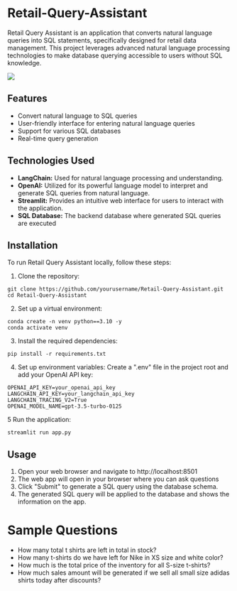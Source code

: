 # Retail-Query-Assistant
Retail Query Assistant is an application that converts natural language queries into SQL statements, specifically designed for retail data management. This project leverages advanced natural language processing technologies to make database querying accessible to users without SQL knowledge.


![](https://github.com/praj2408/Retail-Query-Assistant-Langchain-SQL/blob/main/docs/mysql-chains.png)



## Features
- Convert natural language to SQL queries
- User-friendly interface for entering natural language queries
- Support for various SQL databases
- Real-time query generation
## Technologies Used
- **LangChain:** Used for natural language processing and understanding.
- **OpenAI:** Utilized for its powerful language model to interpret and generate SQL queries from natural language.
- **Streamlit:** Provides an intuitive web interface for users to interact with the application.
- **SQL Database:** The backend database where generated SQL queries are executed

## Installation
To run Retail Query Assistant locally, follow these steps:

1. Clone the repository:
```
git clone https://github.com/yourusername/Retail-Query-Assistant.git
cd Retail-Query-Assistant
```

2. Set up a virtual environment:
```
conda create -n venv python==3.10 -y
conda activate venv
```

3. Install the required dependencies:
```
pip install -r requirements.txt
```

4. Set up environment variables:
Create a ".env" file in the project root and add your OpenAI API key:
```
OPENAI_API_KEY=your_openai_api_key
LANGCHAIN_API_KEY=your_langchain_api_key
LANGCHAIN_TRACING_V2=True 
OPENAI_MODEL_NAME=gpt-3.5-turbo-0125
```

5 Run the application:
```
streamlit run app.py
```

## Usage
1. Open your web browser and navigate to http://localhost:8501
2. The web app will open in your browser where you can ask questions
3. Click "Submit" to generate a SQL query using the database schema.
4. The generated SQL query will be applied to the database and shows the information on the app.

# Sample Questions
- How many total t shirts are left in total in stock?
- How many t-shirts do we have left for Nike in XS size and white color?
- How much is the total price of the inventory for all S-size t-shirts?
- How much sales amount will be generated if we sell all small size adidas shirts today after discounts?

